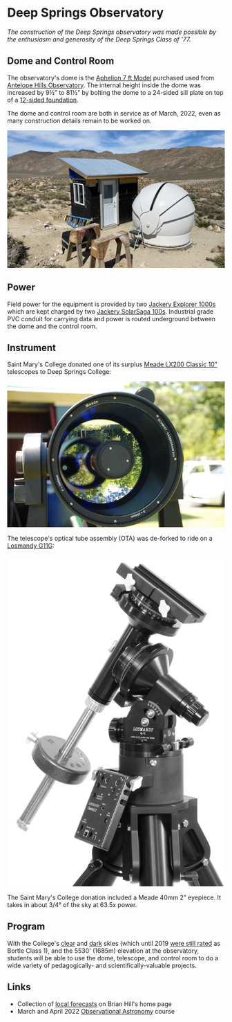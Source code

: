 # Deep Springs Observatory

*The construction of the Deep Springs observatory was made possible by the enthusiasm and generosity of the Deep Springs Class of '77.*

## Dome and Control Room

The observatory's dome is the [Aphelion 7 ft Model](./resources/plans/DomeCrossSection.gif) purchased used from [Antelope Hills Observatory](http://www.antelopehillsobservatory.org). The internal height inside the dome was increased by 9&frac12;&rdquo; to 81&frac12;&rdquo; by bolting the dome to a 24-sided sill plate on top of a [12-sided foundation](./resources/plans/index.html).

The dome and control room are both in service as of March, 2022, even as many construction details remain to be worked on.

![Corrugated Roof On](./photos/CorrugatedRoofOn.jpeg)

## Power

Field power for the equipment is provided by two [Jackery Explorer 1000s](https://www.jackery.com/products/explorer-1000-portable-power-station) which are kept charged by two [Jackery SolarSaga 100s](https://www.jackery.com/products/solarsaga-100w-solar-panel). Industrial grade PVC conduit for carrying data and power is routed underground between the dome and the control room.

## Instrument

Saint Mary's College donated one of its surplus [Meade LX200 Classic 10&rdquo;](./resources/equipment/LX200_Classic_Manual.pdf) telescopes to Deep Springs College:

![Meade LX200 Classic 10](./photos/MeadeLX200EMC.jpg)

The telescope's optical tube assembly (OTA) was de-forked to ride on a [Losmandy G11G](http://www.losmandy.com/g-11.html):

![Losmandy G11G](./photos/LosmandyG11G.jpg)

The Saint Mary's College donation included a Meade 40mm 2&rdquo; eyepiece. It takes in about 3/4&deg; of the sky at 63.5x power.

## Program

With the College's [clear](./resources/site/USDrearyDays.jpeg) and [dark](./resources/site/DarkSiteFinder.png) skies (which until 2019 [were still rated](./resources/site/BortleClass1.png) as Bortle Class 1), and the 5530' (1685m) elevation at the observatory, students will be able to use the dome, telescope, and control room to do a wide variety of pedagogically- and scientifically-valuable projects.

## Links

* Collection of [local forecasts](../index.html#weather-forecasts) on Brian Hill's home page
* March and April 2022 [Observational Astronomy](../observational-astronomy/index.html) course

